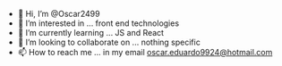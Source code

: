 - 👋 Hi, I’m @Oscar2499
- 👀 I’m interested in ... front end technologies
- 🌱 I’m currently learning ... JS and React
- 💞️ I’m looking to collaborate on ... nothing specific
- 📫 How to reach me ... in my email oscar.eduardo9924@hotmail.com

<!---
Oscar2499/Oscar2499 is a ✨ special ✨ repository because its `README.md` (this file) appears on your GitHub profile.
You can click the Preview link to take a look at your changes.
--->
